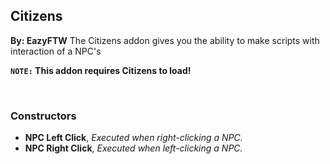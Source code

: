 ## Citizens
**By: EazyFTW**
The Citizens addon gives you the ability to make scripts with interaction of a NPC's
<br>

**`NOTE:` This addon requires Citizens to load!**

<br>

### Constructors
* **NPC Left Click**, *Executed when right-clicking a NPC.*
* **NPC Right Click**, *Executed when left-clicking a NPC.*
